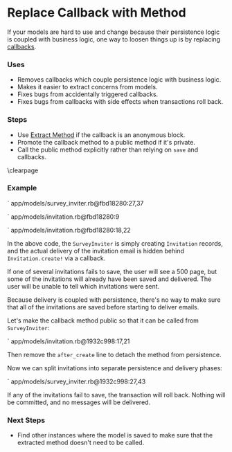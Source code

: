 # Replace Callback with Method

If your models are hard to use and change because their persistence logic is
coupled with business logic, one way to loosen things up is by replacing
[callbacks](#callback).

### Uses

* Removes callbacks which couple persistence logic with business
  logic.
* Makes it easier to extract concerns from models.
* Fixes bugs from accidentally triggered callbacks.
* Fixes bugs from callbacks with side effects when transactions roll back.

### Steps

* Use [Extract Method](#extract-method) if the callback is an anonymous block.
* Promote the callback method to a public method if it's private.
* Call the public method explicitly rather than relying on `save` and callbacks.

\clearpage

### Example

` app/models/survey_inviter.rb@fbd18280:27,37

` app/models/invitation.rb@fbd18280:9

` app/models/invitation.rb@fbd18280:18,22

In the above code, the `SurveyInviter` is simply creating `Invitation` records,
and the actual delivery of the invitation email is hidden behind
`Invitation.create!` via a callback.

If one of several invitations fails to save, the user will see a 500 page, but
some of the invitations will already have been saved and delivered. The user
will be unable to tell which invitations were sent.

Because delivery is coupled with persistence, there's no way to make sure that
all of the invitations are saved before starting to deliver emails.

Let's make the callback method public so that it can be called from
`SurveyInviter`:

` app/models/invitation.rb@1932c998:17,21

Then remove the `after_create` line to detach the method from persistence.

Now we can split invitations into separate persistence and delivery phases:

` app/models/survey_inviter.rb@1932c998:27,43

If any of the invitations fail to save, the transaction will roll back. Nothing
will be committed, and no messages will be delivered.

### Next Steps

* Find other instances where the model is saved to make sure that the extracted
  method doesn't need to be called.
